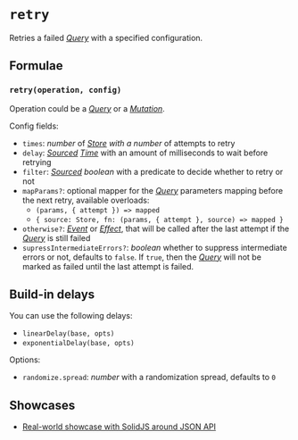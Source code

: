 # `retry`

Retries a failed [_Query_](../primitives/query.md) with a specified configuration.

## Formulae

### `retry(operation, config)` <Badge type="tip" text="since v0.3.0" />

Operation could be a [_Query_](/api/primitives/query) or a [_Mutation_](/api/primitives/mutation).

Config fields:

- `times`: _number_ of _[Store](https://effector.dev/docs/api/effector/store) with a number_ of attempts to retry
- `delay`: _[Sourced](/api/primitives/sourced) [Time](/api/primitives/time)_ with an amount of milliseconds to wait before retrying
- `filter`: _[Sourced](/api/primitives/sourced) boolean_ with a predicate to decide whether to retry or not
- `mapParams?`: optional mapper for the [_Query_](/api/primitives/query) parameters mapping before the next retry, available overloads:
  - `(params, { attempt }) => mapped`
  - `{ source: Store, fn: (params, { attempt }, source) => mapped }`
- `otherwise?`: [_Event_](https://effector.dev/docs/api/effector/event) or [_Effect_](https://effector.dev/docs/api/effector/effect), that will be called after the last attempt if the [_Query_](/api/primitives/query) is still failed
- `supressIntermediateErrors?`: <Badge type="tip" text="since v0.2.0" /> _boolean_ whether to suppress intermediate errors or not, defaults to `false`. If `true`, then the [_Query_](/api/primitives/query) will not be marked as failed until the last attempt is failed.

## Build-in delays

You can use the following delays:

- `linearDelay(base, opts)`
- `exponentialDelay(base, opts)`

Options:

- `randomize.spread`: _number_ with a randomization spread, defaults to `0`

## Showcases

- [Real-world showcase with SolidJS around JSON API](https://github.com/igorkamyshev/farfetched/tree/master/apps/showcase/solid-real-world-rick-morty/)

